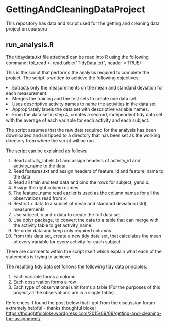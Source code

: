 # GettingAndCleaningDataProject
This repository has data and script used for the getting and cleaning data project on coursera

## run_analysis.R

The tidaydata.txt file attached can be read into R using the following command:
tbl_read <- read.table("TidyData.txt", header = TRUE)

This is the script that performs the analysis required to complete the project. The script is written to achieve the following objectives:
<li> Extracts only the measurements on the mean and standard deviation for each measurement.
<li> Merges the training and the test sets to create one data set.
<li> Uses descriptive activity names to name the activities in the data set
<li> Appropriately labels the data set with descriptive variable names.
<li> From the data set in step 4, creates a second, independent tidy data set with the average of each variable for each activity and each subject.

The script assumes that the raw data required for the analysis has been downloaded and unzipped to a directory that has been set as the working directory from where the script will be run.

The script can be explained as follows:
<ol>
 <li> Read activity_labels.txt and assign headers of activity_id and activity_name to the data.
 <li> Read features.txt and assign headers of feature_id and feature_name to the data
 <li> Read all train and test data and bind the rows for subject, yand x.
 <li> Assign the right column names
 <li> The feature_name read earlier is used as the column names for all the observations read from x 
 <li> Restrict x data to a subset of mean and standard deviation (std) measurements 
 <li> Use subject, y and x data to create the full data set.
 <li> Use dplyr package, to convert the data to a table that can merge with the activity table to get activity_name
 <li> Re-order data and keep only required columns
 <li> From this data set, create a new tidy data set, that calculates the mean of every variable for every activity for each subject.
 </ol>
 
There are comments within the script itself which explain what each of the statements is trying to achieve.

The resulting tidy data set follows the following tidy data principles:
1. Each variable forms a column
2. Each observation forms a row
3. Each type of observational unit forms a table (For the purposes of this project,all the observations are in a single table)


References:
I found the post below that I got from the discussion forum extremely helpful - thanks thoughful bloke!
https://thoughtfulbloke.wordpress.com/2015/09/09/getting-and-cleaning-the-assignment/
